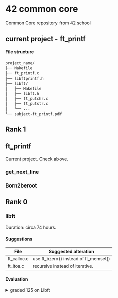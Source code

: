 # 42 common core
Common Core repository from 42 school

## current project - ft_printf

#### File structure
```shell
project_name/
├── Makefile
├── ft_printf.c
├── libftprintf.h
├── libft/
│   ├── Makefile
│   ├── libft.h
│   ├── ft_putchr.c
│   ├── ft_putstr.c
│   └── ...
└── subject-ft_printf.pdf
```
## Rank 1
## ft_printf
Current project. Check above.

### get_next_line

### Born2beroot

## Rank 0
### libft 
Duration: circa 74 hours.

#### Suggestions
   File   | Suggested alteration
|----|---|
 ft_calloc.c | use ft_bzero() instead of ft_memset()
 ft_itoa.c   | recursive instead of iterative.

#### Evaluation
<details>
  <summary>graded 125 on Libft</summary>
<picture>
  <img alt="Shows success. 125 out of 100." src=evaluation-libft.png>
</picture><br>
initial_errors: <br><br>
test_ft_isalpha: OK | test_ft_isdigit: OK | test_ft_isalnum: OK<br>
test_ft_isascii: OK | test_ft_isprint: OK | test_ft_strlen: OK<br>
test_ft_memset: OK | test_ft_bzero: OK | test_ft_memcpy: OK<br>
test_ft_memmove: OK | test_ft_strlcpy: OK | test_ft_strlcat: OK<br>
test_ft_toupper: OK | test_ft_tolower: OK | test_ft_strchr: OK<br>
test_ft_strrchr: OK | test_ft_strncmp: OK | test_ft_memchr: OK<br>
test_ft_memcmp: OK | test_ft_strnstr: OK | test_ft_atoi: OK<br>
test_ft_calloc: OK | test_ft_strdup: OK | test_ft_substr: OK<br>
test_ft_strjoin: OK | test_ft_strtrim: OK | test_ft_split: OK<br>
test_ft_itoa: OK | test_ft_strmapi: OK | test_ft_striteri: OK<br>
test_ft_putchar_fd: OK | test_ft_putstr_fd: OK <br>
 test_ft_putendl_fd: OK | test_ft_putnbr_fd: OK<br><br>
bonus: 9/9 functions correct
</details>
